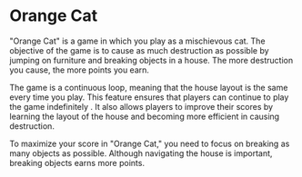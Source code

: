 # Orange Cat
 

"Orange Cat" is a game in which you play as a mischievous cat. The objective of the game is to cause as much destruction as possible by jumping on furniture and breaking objects in a house. The more destruction you cause, the more points you earn.

The game is a continuous loop, meaning that the house layout is the same every time you play. This feature ensures that players can continue to play the game indefinitely . It also allows players to improve their scores by learning the layout of the house and becoming more efficient in causing destruction.

To maximize your score in "Orange Cat," you need to focus on breaking as many objects as possible. Although navigating the house is important, breaking objects earns more points.
